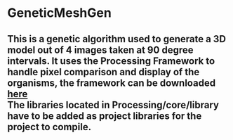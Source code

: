 # GeneticMeshGen

This is a genetic algorithm used to generate a 3D model out of 4 images taken at 90 degree intervals.
It uses the Processing Framework to handle pixel comparison and display of the organisms, the framework can be downloaded <a href=http://processing.org/>here</a>
<br/>
The libraries located in Processing/core/library have to be added as project libraries for the project to compile.<br/>
-




